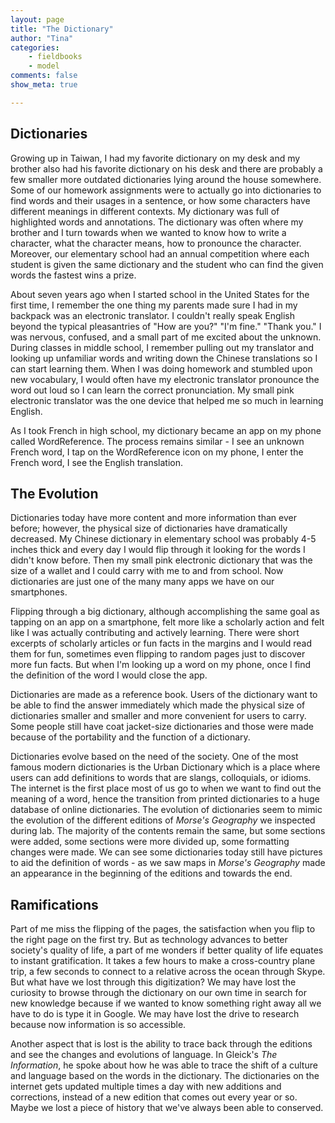 ```yaml
---
layout: page  
title: "The Dictionary"  
author: "Tina"  
categories:  
    - fieldbooks
    - model
comments: false  
show_meta: true

---
```


## Dictionaries

Growing up in Taiwan, I had my favorite dictionary on my desk and my brother also had his favorite dictionary on his desk and there are probably a few smaller more outdated dictionaries lying around the house somewhere. Some of our homework assignments were to actually go into dictionaries to find words and their usages in a sentence, or how some characters have different meanings in different contexts. My dictionary was full of highlighted words and annotations. The dictionary was often where my brother and I turn towards when we wanted to know how to write a character, what the character means, how to pronounce the character. Moreover, our elementary school had an annual competition where each student is given the same dictionary and the student who can find the given words the fastest wins a prize.

About seven years ago when I started school in the United States for the first time, I remember the one thing my parents made sure I had in my backpack was an electronic translator. I couldn't really speak English beyond the typical pleasantries of "How are you?" "I'm fine." "Thank you." I was nervous, confused, and a small part of me excited about the unknown. During classes in middle school, I remember pulling out my translator and looking up unfamiliar words and writing down the Chinese translations so I can start learning them. When I was doing homework and stumbled upon new vocabulary, I would often have my electronic translator pronounce the word out loud so I can learn the correct pronunciation. My small pink electronic translator was the one device that helped me so much in learning English.

As I took French in high school, my dictionary became an app on my phone called WordReference. The process remains similar - I see an unknown French word, I tap on the WordReference icon on my phone, I enter the French word, I see the English translation.

## The Evolution

Dictionaries today have more content and more information than ever before; however, the physical size of dictionaries have dramatically decreased. My Chinese dictionary in elementary school was probably 4-5 inches thick and every day I would flip through it looking for the words I didn't know before. Then my small pink electronic dictionary that was the size of a wallet and I could carry with me to and from school. Now dictionaries are just one of the many many apps we have on our smartphones.

Flipping through a big dictionary, although accomplishing the same goal as tapping on an app on a smartphone, felt more like a scholarly action and felt like I was actually contributing and actively learning. There were short excerpts of scholarly articles or fun facts in the margins and I would read them for fun, sometimes even flipping to random pages just to discover more fun facts. But when I'm looking up a word on my phone, once I find the definition of the word I would close the app.

Dictionaries are made as a reference book. Users of the dictionary want to be able to find the answer immediately which made the physical size of dictionaries smaller and smaller and more convenient for users to carry. Some people still have coat jacket-size dictionaries and those were made because of the portability and the function of a dictionary.

Dictionaries evolve based on the need of the society. One of the most famous modern dictionaries is the Urban Dictionary which is a place where users can add definitions to words that are slangs, colloquials, or idioms. The internet is the first place most of us go to when we want to find out the meaning of a word, hence the transition from printed dictionaries to a huge database of online dictionaries. The evolution of dictionaries seem to mimic the evolution of the different editions of *Morse's Geography* we inspected during lab. The majority of the contents remain the same, but some sections were added, some sections were more divided up, some formatting changes were made. We can see some dictionaries today still have pictures to aid the definition of words - as we saw maps in *Morse's Geography* made an appearance in the beginning of the editions and towards the end.

## Ramifications

Part of me miss the flipping of the pages, the satisfaction when you flip to the right page on the first try. But as technology advances to better society's quality of life, a part of me wonders if better quality of life equates to instant gratification. It takes a few hours to make a cross-country plane trip, a few seconds to connect to a relative across the ocean through Skype. But what have we lost through this digitization? We may have lost the curiosity to browse through the dictionary on our own time in search for new knowledge because if we wanted to know something right away all we have to do is type it in Google. We may have lost the drive to research because now information is so accessible.

Another aspect that is lost is the ability to trace back through the editions and see the changes and evolutions of language. In Gleick's *The Information*, he spoke about how he was able to trace the shift of a culture and language based on the words in the dictionary. The dictionaries on the internet gets updated multiple times a day with new additions and corrections, instead of a new edition that comes out every year or so. Maybe we lost a piece of history that we've always been able to conserved.

